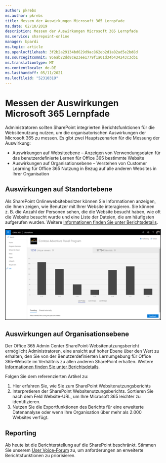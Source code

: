```yaml
---
author: pkrebs
ms.author: pkrebs
title: Messen der Auswirkungen Microsoft 365 Lernpfade
ms.date: 02/10/2019
description: Messen der Auswirkungen Microsoft 365 Lernpfade
ms.service: sharepoint-online
manager: bpardi
ms.topic: article
ms.openlocfilehash: 3f2b2a29134bd629d9ac862eb2d1a82ad5e2bd8d
ms.sourcegitcommit: 956ab22dd8ce23ee1779f1a01d34b434243c3cb1
ms.translationtype: MT
ms.contentlocale: de-DE
ms.lasthandoff: 05/11/2021
ms.locfileid: "52310319"
---
```

# <a name="measuring-impact-of-microsoft-365-learning-pathways"></a>Messen der Auswirkungen Microsoft 365 Lernpfade

Administratoren sollten SharePoint integrierten Berichtsfunktionen für die Websitenutzung nutzen, um die organisatorischen Auswirkungen der Microsoft 365 zu messen. Es gibt zwei Hauptszenarien für die Messung der Auswirkung: 
- Auswirkungen auf Websiteebene – Anzeigen von Verwendungsdaten für das benutzerdefinierte Lernen für Office 365 bestimmte Website 
- Auswirkungen auf Organisationsebene – Verstehen von Customer Learning für Office 365 Nutzung in Bezug auf alle anderen Websites in Ihrer Organisation

## <a name="site-level-impact"></a>Auswirkungen auf Standortebene

Als SharePoint Onlinewebsitebesitzer können Sie Informationen anzeigen, die Ihnen zeigen, wie Benutzer mit Ihrer Website interagieren. Sie können z. B. die Anzahl der Personen sehen, die die Website besucht haben, wie oft die Website besucht wurde und eine Liste der Dateien, die am häufigsten aufgerufen wurden. Weitere [Informationen finden Sie unter Berichtsdetails](https://support.office.com/article/view-usage-data-for-your-sharepoint-site-2fa8ddc2-c4b3-4268-8d26-a772dc55779e). 

![Eine Beispielberichtsseite mit einem Balkendiagramm.](media/cg-measureimpactreport.png)

## <a name="organization-level-impact"></a>Auswirkungen auf Organisationsebene
Der Office 365 Admin Center SharePoint-Websitenutzungsbericht ermöglicht Administratoren, eine ansicht auf hoher Ebene über den Wert zu erhalten, den Sie von der Benutzerdefinierten Lernumgebung für Office 365-Website im Verhältnis zu allen anderen SharePoint erhalten. Weitere [Informationen finden Sie unter Berichtsdetails](/office365/admin/activity-reports/sharepoint-site-usage).
 
Folgen Sie dem referenzierten Artikel zu: 
1. Hier erfahren Sie, wie Sie zum SharePoint Websitenutzungsberichts 
2. Interpretieren der SharePoint Websitenutzungsberichts. Sortieren Sie nach dem Feld Website-URL, um Ihre Microsoft 365 leichter zu identifizieren. 
3. Nutzen Sie die Exportfunktionen des Berichts für eine erweiterte Datenanalyse oder wenn Ihre Organisation über mehr als 2.000 Websites verfügt. 

## <a name="reporting"></a>Reporting

Ab heute ist die Berichterstellung auf die SharePoint beschränkt. Stimmen Sie unserem [User Voice-Forum](https://go.microsoft.com/fwlink/?linkid=2109552) zu, um anforderungen an erweiterte Berichtsfunktionen zu priorisieren.
